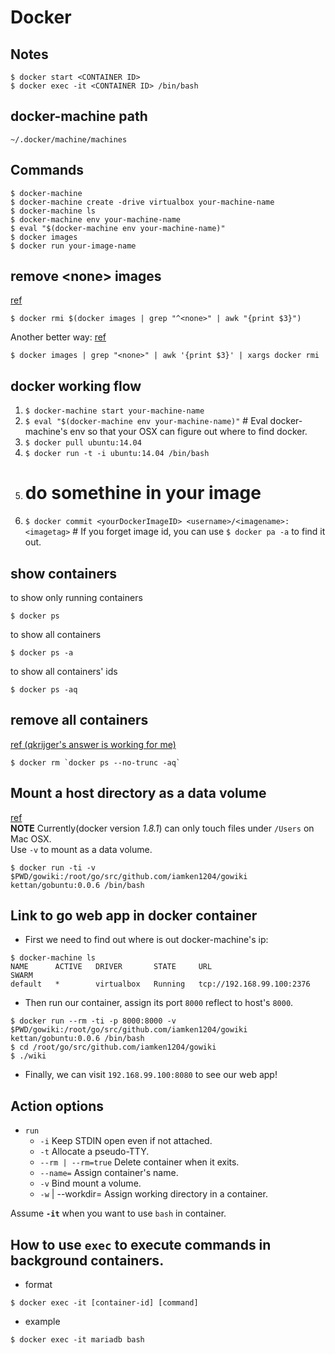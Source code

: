 # Docker

## Notes
```shell
$ docker start <CONTAINER ID>
$ docker exec -it <CONTAINER ID> /bin/bash
```

## docker-machine path
`~/.docker/machine/machines`

## Commands
    $ docker-machine
    $ docker-machine create -drive virtualbox your-machine-name
    $ docker-machine ls
    $ docker-machine env your-machine-name
    $ eval "$(docker-machine env your-machine-name)"
    $ docker images
    $ docker run your-image-name
    
## remove \<none\> images
[ref](http://jimhoskins.com/2013/07/27/remove-untagged-docker-images.html)
```shell
$ docker rmi $(docker images | grep "^<none>" | awk "{print $3}")
```
Another better way: [ref](http://stackoverflow.com/questions/17236796/how-to-remove-old-docker-containers)
```
$ docker images | grep "<none>" | awk '{print $3}' | xargs docker rmi
```

## docker working flow
1. `$ docker-machine start your-machine-name`
2. `$ eval "$(docker-machine env your-machine-name)"` \# Eval docker-machine's env so that your OSX can figure out where to find docker.
3. `$ docker pull ubuntu:14.04`
4. `$ docker run -t -i ubuntu:14.04 /bin/bash`
5. # do somethine in your image
6. `$ docker commit <yourDockerImageID> <username>/<imagename>:<imagetag>` # If you forget image id, you can use `$ docker pa -a` to find it out.

## show containers
to show only running containers
```shell
$ docker ps
```
to show all containers
```shell
$ docker ps -a
```
to show all containers' ids
```shell
$ docker ps -aq
```

## remove all containers
[ref (qkrijger's answer is working for me)](http://stackoverflow.com/questions/17236796/how-to-remove-old-docker-containers)
```
$ docker rm `docker ps --no-trunc -aq`
```

## Mount a host directory as a data volume
[ref](https://docs.docker.com/userguide/dockervolumes/)   
__NOTE__ Currently(docker version _1.8.1_) can only touch files under `/Users` on Mac OSX.   
Use `-v` to mount as a data volume.
```
$ docker run -ti -v $PWD/gowiki:/root/go/src/github.com/iamken1204/gowiki kettan/gobuntu:0.0.6 /bin/bash
```

## Link to go web app in docker container
* First we need to find out where is out docker-machine's ip:   
```
$ docker-machine ls
NAME      ACTIVE   DRIVER       STATE     URL                         SWARM
default   *        virtualbox   Running   tcp://192.168.99.100:2376
```
* Then run our container, assign its port `8000` reflect to host's `8000`.
```
$ docker run --rm -ti -p 8000:8000 -v $PWD/gowiki:/root/go/src/github.com/iamken1204/gowiki kettan/gobuntu:0.0.6 /bin/bash
$ cd /root/go/src/github.com/iamken1204/gowiki
$ ./wiki
```
* Finally, we can visit `192.168.99.100:8080` to see our web app!

## Action options
* `run`
	* `-i` Keep STDIN open even if not attached.
	* `-t` Allocate a pseudo-TTY. 
	* `--rm | --rm=true` Delete container when it exits.
	* `--name=` Assign container's name.
	* `-v` Bind mount a volume.
	* `-w` | --workdir= Assign working directory in a container.

Assume __`-it`__ when you want to use `bash` in container.
    
## How to use `exec` to execute commands in background containers.
* format   
```
$ docker exec -it [container-id] [command]
```
* example
```
$ docker exec -it mariadb bash
```
